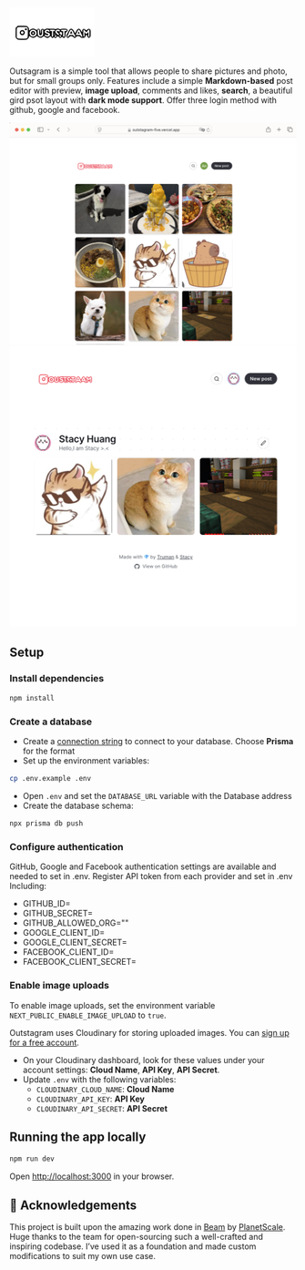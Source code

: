 <img src="public/images/logo.svg" width="150" />

Outsagram is a simple tool that allows people to share pictures and photo, but for small groups only. Features include a simple **Markdown-based** post editor with preview, **image upload**, comments and likes, **search**, a beautiful gird psot layout with **dark mode support**. Offer three login method with github, google and facebook.

<img src="public/images/screenshot.png" width="690" />

<img src="public/images/screenshot1.png" width="690" />

## Setup

### Install dependencies

```bash
npm install
```

### Create a database

- Create a [connection string](https://planetscale.com/docs/concepts/connection-strings#creating-a-password) to connect to your database. Choose **Prisma** for the format
- Set up the environment variables:

```bash
cp .env.example .env
```

- Open `.env` and set the `DATABASE_URL` variable with the Database address
- Create the database schema:

```bash
npx prisma db push
```

### Configure authentication

GitHub, Google and Facebook authentication settings are available and needed to set in .env.
Register API token from each provider and set in .env
Including:
- GITHUB_ID=
- GITHUB_SECRET=
- GITHUB_ALLOWED_ORG=""
- GOOGLE_CLIENT_ID=
- GOOGLE_CLIENT_SECRET=
- FACEBOOK_CLIENT_ID=
- FACEBOOK_CLIENT_SECRET=



### Enable image uploads

To enable image uploads, set the environment variable `NEXT_PUBLIC_ENABLE_IMAGE_UPLOAD` to `true`.

Outstagram uses Cloudinary for storing uploaded images. You can [sign up for a free account](https://cloudinary.com/users/register/free).

- On your Cloudinary dashboard, look for these values under your account settings: **Cloud Name**, **API Key**, **API Secret**.
- Update `.env` with the following variables:
  - `CLOUDINARY_CLOUD_NAME`: **Cloud Name**
  - `CLOUDINARY_API_KEY`: **API Key**
  - `CLOUDINARY_API_SECRET`: **API Secret**

## Running the app locally

```bash
npm run dev
```

Open [http://localhost:3000](http://localhost:3000) in your browser.


## 🙏 Acknowledgements

This project is built upon the amazing work done in [Beam](https://github.com/planetscale/beam) by [PlanetScale](https://planetscale.com/). Huge thanks to the team for open-sourcing such a well-crafted and inspiring codebase. I’ve used it as a foundation and made custom modifications to suit my own use case.

